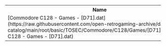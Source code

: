 <table>
<tr><th>Name</th><th>Size</th></tr>
<tr><td>
[Commodore C128 - Games - [D71].dat](https://raw.githubusercontent.com/open-retrogaming-archive/dat-catalog/main/root/basic/TOSEC/Commodore/C128/Games/[D71]/Commodore C128 - Games - [D71].dat)
</td><td>1704</td></tr>
</table>
